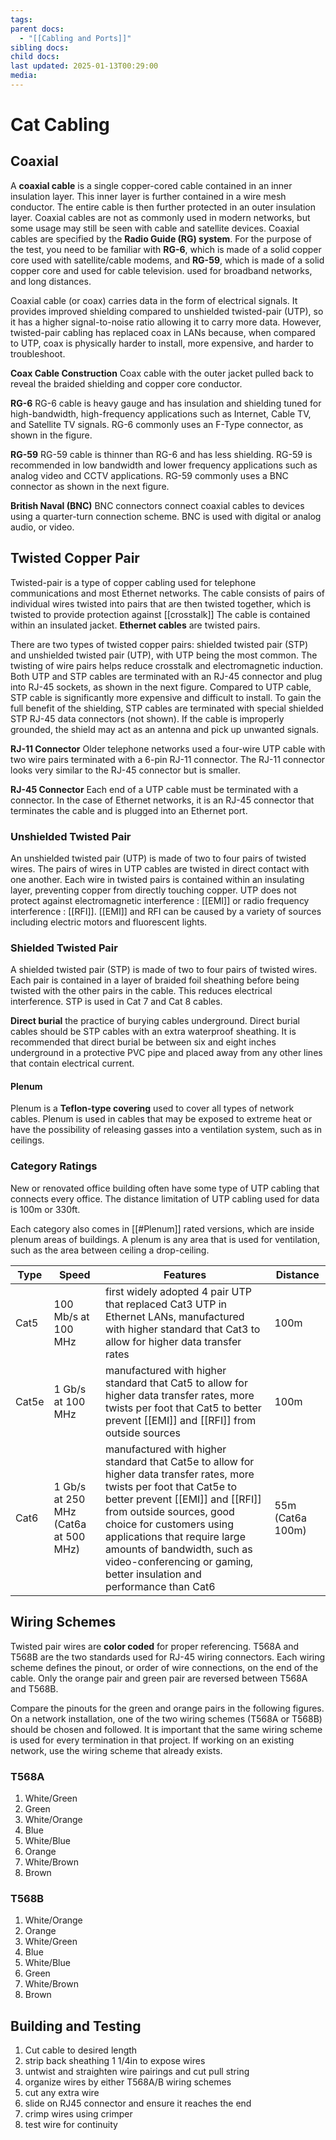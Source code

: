 ```yaml
---
tags: 
parent docs:
  - "[[Cabling and Ports]]"
sibling docs: 
child docs: 
last updated: 2025-01-13T00:29:00
media:
---
```

# Cat Cabling 

## **Coaxial**
A **coaxial cable** is a single copper-cored cable contained in an inner insulation layer. This inner layer is further contained in a wire mesh conductor. The entire cable is then further protected in an outer insulation layer. Coaxial cables are not as commonly used in modern networks, but some usage may still be seen with cable and satellite devices. Coaxial cables are specified by the **Radio Guide (RG) system**. For the purpose of the test, you need to be familiar with **RG-6**, which is made of a solid copper core used with satellite/cable modems, and **RG-59**, which is made of a solid copper core and used for cable television. used for broadband networks, and long distances.

Coaxial cable (or coax) carries data in the form of electrical signals. It provides improved shielding compared to unshielded twisted-pair (UTP), so it has a higher signal-to-noise ratio allowing it to carry more data. However, twisted-pair cabling has replaced coax in LANs because, when compared to UTP, coax is physically harder to install, more expensive, and harder to troubleshoot.

**Coax Cable Construction** Coax cable with the outer jacket pulled back to reveal the braided shielding and copper core conductor.

**RG-6** RG-6 cable is heavy gauge and has insulation and shielding tuned for high-bandwidth, high-frequency applications such as Internet, Cable TV, and Satellite TV signals. RG-6 commonly uses an F-Type connector, as shown in the figure.

**RG-59** RG-59 cable is thinner than RG-6 and has less shielding. RG-59 is recommended in low bandwidth and lower frequency applications such as analog video and CCTV applications. RG-59 commonly uses a BNC connector as shown in the next figure.

**British Naval (BNC)** BNC connectors connect coaxial cables to devices using a quarter-turn connection scheme. BNC is used with digital or analog audio, or video.

## Twisted Copper Pair
Twisted-pair is a type of copper cabling used for telephone communications and most Ethernet networks. The cable consists of pairs of individual wires twisted into pairs that are then twisted together, which is twisted to provide protection against [[crosstalk]] The cable is contained within an insulated jacket. **Ethernet cables** are twisted pairs. 

There are two types of twisted copper pairs: shielded twisted pair (STP) and unshielded twisted pair (UTP), with UTP being the most common. The twisting of wire pairs helps reduce crosstalk and electromagnetic induction. Both UTP and STP cables are terminated with an RJ-45 connector and plug into RJ-45 sockets, as shown in the next figure. Compared to UTP cable, STP cable is significantly more expensive and difficult to install. To gain the full benefit of the shielding, STP cables are terminated with special shielded STP RJ-45 data connectors (not shown). If the cable is improperly grounded, the shield may act as an antenna and pick up unwanted signals.

**RJ-11 Connector** Older telephone networks used a four-wire UTP cable with two wire pairs terminated with a 6-pin RJ-11 connector. The RJ-11 connector looks very similar to the RJ-45 connector but is smaller.

**RJ-45 Connector** Each end of a UTP cable must be terminated with a connector. In the case of Ethernet networks, it is an RJ-45 connector that terminates the cable and is plugged into an Ethernet port.

### Unshielded Twisted Pair
An unshielded twisted pair (UTP) is made of two to four pairs of twisted wires. The pairs of wires in UTP cables are twisted in direct contact with one another. Each wire in twisted pairs is contained within an insulating layer, preventing copper from directly touching copper. UTP does not protect against electromagnetic interference : [[EMI]] or radio frequency interference : [[RFI]]. [[EMI]] and RFI can be caused by a variety of sources including electric motors and fluorescent lights.

### Shielded Twisted Pair
A shielded twisted pair (STP) is made of two to four pairs of twisted wires. Each pair is contained in a layer of braided foil sheathing before being twisted with the other pairs in the cable. This reduces electrical interference. STP is used in Cat 7 and Cat 8 cables.


**Direct burial**
the practice of burying cables underground. Direct burial cables should be STP cables with an extra waterproof sheathing. It is recommended that direct burial be between six and eight inches underground in a protective PVC pipe and placed away from any other lines that contain electrical current.

#### Plenum
Plenum is a **Teflon-type covering** used to cover all types of network cables. Plenum is used in cables that may be exposed to extreme heat or have the possibility of releasing gasses into a ventilation system, such as in ceilings.

### Category Ratings
New or renovated office building often have some type of UTP cabling that connects every office. The distance limitation of UTP cabling used for data is 100m or 330ft. 

Each category also comes in [[#Plenum]] rated versions, which are inside plenum areas of buildings. A plenum is any area that is used for ventilation, such as the area between ceiling a drop-ceiling. 

| Type  | Speed                                | Features                                                                                                                                                                                                                                                                                                                                                  | Distance          |
| ----- | ------------------------------------ | --------------------------------------------------------------------------------------------------------------------------------------------------------------------------------------------------------------------------------------------------------------------------------------------------------------------------------------------------------- | ----------------- |
| Cat5  | 100 Mb/s at 100 MHz                  | first widely adopted 4 pair UTP that replaced Cat3 UTP in Ethernet LANs, manufactured with higher standard that Cat3 to allow for higher data transfer rates                                                                                                                                                                                              | 100m              |
| Cat5e | 1 Gb/s at 100 MHz                    | manufactured with higher standard that Cat5 to allow for higher data transfer rates, more twists per foot that Cat5 to better prevent [[EMI]] and [[RFI]] from outside sources                                                                                                                                                                            | 100m              |
| Cat6  | 1 Gb/s at 250 MHz (Cat6a at 500 MHz) | manufactured with higher standard that Cat5e to allow for higher data transfer rates, more twists per foot that Cat5e to better prevent [[EMI]] and [[RFI]] from outside sources, good choice for customers using applications that require large amounts of bandwidth, such as video-conferencing or gaming, better insulation and performance than Cat6 | 55m (Cat6a  100m) |
## Wiring Schemes
Twisted pair wires are **color coded** for proper referencing. T568A and T568B are the two standards used for RJ-45 wiring connectors.  Each wiring scheme defines the pinout, or order of wire connections, on the end of the cable. Only the orange pair and green pair are reversed between T568A and T568B.

Compare the pinouts for the green and orange pairs in the following figures. On a network installation, one of the two wiring schemes (T568A or T568B) should be chosen and followed. It is important that the same wiring scheme is used for every termination in that project. If working on an existing network, use the wiring scheme that already exists.

### T568A 
1. White/Green
2. Green
3. White/Orange
4. Blue
5. White/Blue
6. Orange
7. White/Brown
8. Brown

### T568B
1. White/Orange
2. Orange
3. White/Green
4. Blue
5. White/Blue
6. Green
7. White/Brown
8. Brown

## Building and Testing
1. Cut cable to desired length
2. strip back sheathing 1 1/4in to expose wires
4. untwist and straighten wire pairings and cut pull string
5. organize wires by either T568A/B wiring schemes
6. cut any extra wire
7. slide on RJ45 connector and ensure it reaches the end
8. crimp wires using crimper
9. test wire for continuity 